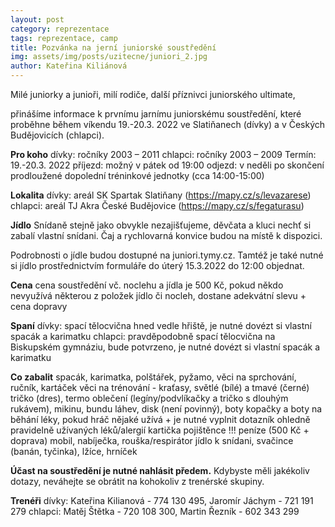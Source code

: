 ```yaml
---
layout: post
category: reprezentace
tags: reprezentace, camp
title: Pozvánka na jerní juniorské soustředění
img: assets/img/posts/uzitecne/juniori_2.jpg
author: Kateřina Kiliánová
---
```


Milé juniorky a junioři, milí rodiče, další příznivci juniorského ultimate, 

přinášíme informace k prvnímu jarnímu juniorskému soustředění, které proběhne během víkendu 19.-20.3. 2022 ve Slatiňanech (dívky) a v Českých Budějovicích (chlapci).

**Pro koho**
dívky: ročníky 2003 – 2011
chlapci: ročníky 2003 – 2009
Termín: 19.-20.3. 2022
příjezd: možný v pátek od 19:00
odjezd: v neděli po skončení prodloužené dopolední tréninkové jednotky (cca 14:00-15:00)

**Lokalita**
dívky: areál SK Spartak Slatiňany (https://mapy.cz/s/levazarese)
chlapci: areál TJ Akra České Budějovice (https://mapy.cz/s/fegaturasu)
	
**Jídlo**
Snídaně stejně jako obvykle nezajišťujeme, děvčata a kluci nechť si zabalí vlastní snídani. Čaj a rychlovarná konvice budou na místě k dispozici.

Podrobnosti o jídle budou dostupné na juniori.tymy.cz. Tamtéž je také nutné si jídlo prostřednictvím formuláře do úterý 15.3.2022 do 12:00 objednat.

**Cena**
cena soustředění vč. noclehu a jídla je 500 Kč, pokud někdo nevyužívá některou z položek jídlo či nocleh, dostane adekvátní slevu + cena dopravy

**Spaní**
dívky: spací tělocvična hned vedle hřiště, je nutné dovézt si vlastní spacák a karimatku
chlapci: pravděpodobně spací tělocvična na Biskupském gymnáziu, bude potvrzeno, je nutné dovézt si vlastní spacák a karimatku

**Co zabalit**
spacák, karimatka, polštářek, pyžamo, věci na sprchování, ručník, kartáček
věci na trénování - kraťasy, světlé (bílé) a tmavé (černé) tričko (dres), termo oblečení (legíny/podvlíkačky a tričko s dlouhým rukávem), mikinu, bundu
láhev, disk (není povinný), boty
kopačky a boty na běhání
léky, pokud hráč nějaké užívá + je nutné vyplnit dotazník ohledně pravidelně užívaných léků/alergií
kartička pojištěnce !!!
peníze (500 Kč + doprava)
mobil, nabíječka, rouška/respirátor
jídlo k snídani, svačince (banán, tyčinka), lžíce, hrníček

**Účast na soustředění je nutné nahlásit předem.** Kdybyste měli jakékoliv dotazy, neváhejte se obrátit na kohokoliv z trenérské skupiny.

**Trenéři**
dívky: Kateřina Kilianová - 774 130 495, Jaromír Jáchym - 721 191 279
chlapci: Matěj Štětka - 720 108 300, Martin Řezník - 602 343 299
